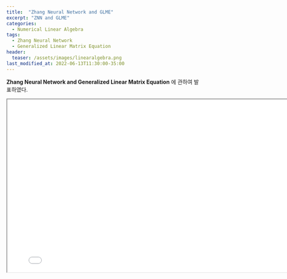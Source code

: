 ```yaml
---
title:  "Zhang Neural Network and GLME"
excerpt: "ZNN and GLME"
categories:
  - Numerical Linear Algebra
tags:
  - Zhang Neural Network
  - Generalized Linear Matrix Equation
header:
  teaser: /assets/images/linearalgebra.png
last_modified_at: 2022-06-13T11:30:00-35:00
---
```


**Zhang Neural Network and Generalized Linear Matrix Equation** 에 관하여 발표하였다.

<iframe src = "/ViewerJS/#../assets/pdf/Time Varying Reciprocal.pdf" width='800' height='450' allowfullscreen webkitallowfullscreen></iframe>